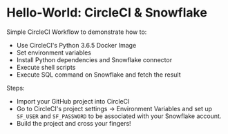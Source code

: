 # Hello-World: CircleCI & Snowflake

Simple CircleCI Workflow to demonstrate how to:

* Use CircleCI's Python 3.6.5 Docker Image
* Set environment variables
* Install Python dependencies and Snowflake connector
* Execute shell scripts
* Execute SQL command on Snowflake and fetch the result

Steps:

* Import your GitHub project into CircleCI
* Go to CircleCI's project settings -> Environment Variables and set up
`SF_USER` and `SF_PASSWORD` to be associated with your Snowflake account.
* Build the project and cross your fingers!
